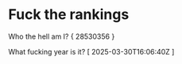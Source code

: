 # Fuck the rankings

Who the hell am I?
{ 28530356 }

What fucking year is it?
[ 2025-03-30T16:06:40Z ]
